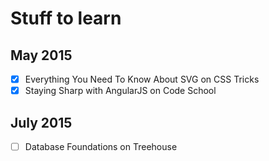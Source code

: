# Stuff to learn

## May 2015
- [x] Everything You Need To Know About SVG on CSS Tricks
- [x] Staying Sharp with AngularJS on Code School

## July 2015
- [ ] Database Foundations on Treehouse